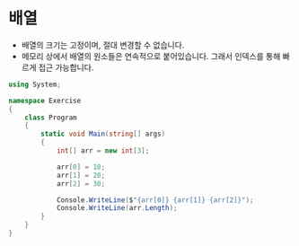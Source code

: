 # 배열

- 배열의 크기는 고정이며, 절대 변경할 수 없습니다.
- 메모리 상에서 배열의 원소들은 연속적으로 붙어있습니다. 그래서 인덱스를 통해 빠르게 접근 가능합니다.

```c#
using System;

namespace Exercise
{
    class Program
    {
        static void Main(string[] args)
        {
            int[] arr = new int[3];

            arr[0] = 10;
            arr[1] = 20;
            arr[2] = 30;

            Console.WriteLine($"{arr[0]} {arr[1]} {arr[2]}");
            Console.WriteLine(arr.Length);
        }
    }
}
```
